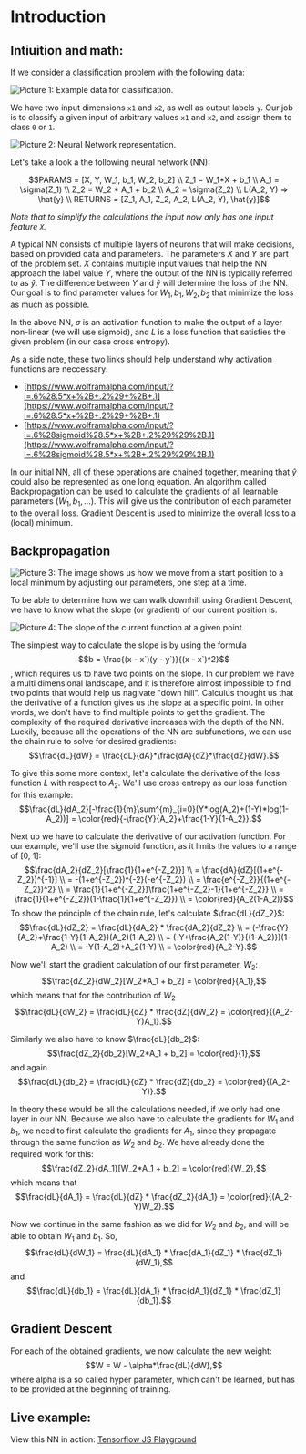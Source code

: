 
# Introduction

## Intiuition and math:

If we consider a classification problem with the following data:

![Picture 1: Example data for classification.](https://docs.microsoft.com/en-us/cognitive-toolkit/tutorial/synth_data.png "Example data")

We have two input dimensions `x1` and `x2`, as well as output labels `y`. Our job is to classify a given input of arbitrary values `x1` and `x2`, and assign them to class `0` or `1`.

![Picture 2: Neural Network representation.](https://upload.wikimedia.org/wikipedia/commons/thumb/4/46/Colored_neural_network.svg/1200px-Colored_neural_network.svg.png "Neural Network representation.")

Let's take a look a the following neural network (NN):

$$PARAMS = [X, Y, W_1, b_1, W_2, b_2] \\ Z_1 = W_1*X + b_1 \\ A_1 = \sigma(Z_1) \\ Z_2 = W_2 * A_1 + b_2 \\ A_2 = \sigma(Z_2) \\ L(A_2, Y) => \hat{y} \\ RETURNS = [Z_1, A_1, Z_2, A_2, L(A_2, Y), \hat{y}]$$

*Note that to simplify the calculations the input now only has one input feature `X`.*

A typical NN consists of multiple layers of neurons that will make decisions, based on provided data and parameters. The parameters $X$ and $Y$ are part of the problem set. $X$ contains multiple input values that help the NN approach the label value $Y$, where the output of the NN is typically referred to as $\hat{y}$. The difference between $Y$ and $\hat{y}$ will determine the loss of the NN. Our goal is to find parameter values for $W_1, b_1, W_2, b_2$ that minimize the loss as much as possible.

In the above NN, $\sigma$ is an activation function to make the output of a layer non-linear (we will use sigmoid), and $L$ is a loss function that satisfies the given problem (in our case cross entropy).

As a side note, these two links should help understand why activation functions are neccessary:

- [https://www.wolframalpha.com/input/?i=.6%28.5*x+%2B+.2%29+%2B+.1](https://www.wolframalpha.com/input/?i=.6%28.5*x+%2B+.2%29+%2B+.1)
- [https://www.wolframalpha.com/input/?i=.6%28sigmoid%28.5*x+%2B+.2%29%29%2B.1](https://www.wolframalpha.com/input/?i=.6%28sigmoid%28.5*x+%2B+.2%29%29%2B.1)

In our initial NN, all of these operations are chained together, meaning that $\hat{y}$ could also be represented as one long equation. An algorithm called Backpropagation can be used to calculate the gradients of all learnable parameters $(W_1, b_1, ...)$. This will give us the contribution of each parameter to the overall loss. Gradient Descent is used to minimize the overall loss to a (local) minimum.

## Backpropagation

![Picture 3: The image shows us how we move from a start position to a local minimum by adjusting our parameters, one step at a time.](https://cdn-images-1.medium.com/max/1600/1*f9a162GhpMbiTVTAua_lLQ.png "Gradient Descent")

To be able to determine how we can walk downhill using Gradient Descent, we have to know what the slope (or gradient) of our current position is.

![Picture 4: The slope of the current function at a given point.](https://sebastianraschka.com/images/faq/closed-form-vs-gd/ball.png "Slope using Gradient Descent")

The simplest way to calculate the slope is by using the formula
$$b = \frac{(x - x`)(y - y`)}{(x - x`)^2}$$, which requires us to have two points on the slope. In our problem we have a multi dimensional landscape, and it is therefore almost impossible to find two points that would help us nagivate "down hill". Calculus thought us that the derivative of a function gives us the slope at a specific point. In other words, we don't have to find multiple points to get the gradient. The complexity of the required derivative increases with the depth of the NN. Luckily, because all the operations of the NN are subfunctions, we can use the chain rule to solve for desired gradients:
$$\frac{dL}{dW} = \frac{dL}{dA}*\frac{dA}{dZ}*\frac{dZ}{dW}.$$

To give this some more context, let's calculate the derivative of the loss function $L$ with respect to $A_2$. We'll use cross entropy as our loss function for this example:
$$\frac{dL}{dA_2}[-\frac{1}{m}\sum^{m}_{i=0}(Y*log(A_2)+(1-Y)*log(1-A_2))] = \color{red}{-\frac{Y}{A_2}+\frac{1-Y}{1-A_2}}.$$ 

Next up we have to calculate the derivative of our activation function. For our example, we'll use the sigmoid function, as it limits the values to a range of [0, 1]:
$$\frac{dA_2}{dZ_2}[\frac{1}{1+e^{-Z_2}}] \\ = \frac{dA}{dZ}[(1+e^{-Z_2})^{-1}] \\ = -(1+e^{-Z_2})^{-2}(-e^{-Z_2}) \\ = \frac{e^{-Z_2}}{(1+e^{-Z_2})^2} \\ = \frac{1}{1+e^{-Z_2}}\frac{1+e^{-Z_2}-1}{1+e^{-Z_2}} \\ = \frac{1}{1+e^{-Z_2}}(1-\frac{1}{1+e^{-Z_2}}) \\ = \color{red}{A_2(1-A_2)}$$
To show the principle of the chain rule, let's calculate $\frac{dL}{dZ_2}$:
$$\frac{dL}{dZ_2} = \frac{dL}{dA_2} * \frac{dA_2}{dZ_2} \\ = (-\frac{Y}{A_2}+\frac{1-Y}{1-A_2})(A_2)(1-A_2) \\ = (-Y+\frac{A_2(1-Y)}{(1-A_2)})(1-A_2) \\ = -Y(1-A_2)+A_2(1-Y) \\ = \color{red}{A_2-Y}.$$

Now we'll start the gradient calculation of our first parameter, $W_2$:
$$\frac{dZ_2}{dW_2}[W_2*A_1 + b_2] = \color{red}{A_1},$$ which means that for the contribution of $W_2$
$$\frac{dL}{dW_2} = \frac{dL}{dZ} * \frac{dZ}{dW_2} =  \color{red}{(A_2-Y)A_1}.$$

Similarly we also have to know $\frac{dL}{db_2}$:
$$\frac{dZ_2}{db_2}[W_2*A_1 + b_2] = \color{red}{1},$$ and again
$$\frac{dL}{db_2} = \frac{dL}{dZ} * \frac{dZ}{db_2} = \color{red}{(A_2-Y)}.$$

In theory these would be all the calculations needed, if we only had one layer in our NN. Because we also have to calculate the gradients for $W_1$ and $b_1$, we need to first calculate the gradients for $A_1$, since they propagate through the same function as $W_2$ and $b_2$. We have already done the required work for this:
$$\frac{dZ_2}{dA_1}[W_2*A_1 + b_2] = \color{red}{W_2},$$ which means that
$$\frac{dL}{dA_1} = \frac{dL}{dZ} * \frac{dZ_2}{dA_1} = \color{red}{(A_2-Y)W_2}.$$

Now we continue in the same fashion as we did for $W_2$ and $b_2$, and will be able to obtain $W_1$ and $b_1$. So,
$$\frac{dL}{dW_1} = \frac{dL}{dA_1} * \frac{dA_1}{dZ_1} * \frac{dZ_1}{dW_1},$$ and
$$\frac{dL}{db_1} = \frac{dL}{dA_1} * \frac{dA_1}{dZ_1} * \frac{dZ_1}{db_1}.$$

## Gradient Descent

For each of the obtained gradients, we now calculate the new weight:
$$W = W - \alpha*\frac{dL}{dW},$$
where alpha is a so called hyper parameter, which can't be learned, but has to be provided at the beginning of training.

## Live example:

View this NN in action: [Tensorflow JS Playground](https://playground.tensorflow.org/#activation=sigmoid&batchSize=10&dataset=gauss&regDataset=reg-plane&learningRate=0.03&regularizationRate=0&noise=0&networkShape=1,1&seed=0.43153&showTestData=false&discretize=false&percTrainData=50&x=true&y=true&xTimesY=false&xSquared=false&ySquared=false&cosX=false&sinX=false&cosY=false&sinY=false&collectStats=false&problem=classification&initZero=false&hideText=false)

